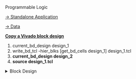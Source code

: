 Programmable Logic

[-> Standalone Application](https://github.com/andrecc-7/GNSS-SDRLIB)

[-> Data](https://drive.google.com/drive/folders/1Pdj0QZm2503xfSXpJY5fFXqgDtJgmsYT?usp=sharing)

[**Copy a Vivado block design**](https://support.xilinx.com/s/feed/0D52E00006hpJjoSAE?language=en_US)

1. current_bd_design design_1
2. write_bd_tcl -hier_blks [get_bd_cells design_1] design_1.tcl
3. **current_bd_design design_2**
4. **source design_1.tcl**

<details>
<summary>
Block Design
</summary>
<img src="./hardware/tracking.VIVADO/Tracking.png">

<details style="margin-left: 15px;">
<summary>
Utilization
</summary>
<img src="./hardware/tracking.VIVADO/Utilization.png">
</details>

<details style="margin-left: 15px;">
    <summary>
    Speedup
    </summary>
    <img src="./hardware/tracking.VIVADO/Speedup.png">
    </details>
</details>

</details>
